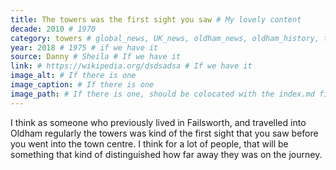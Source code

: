 ```yaml
---
title: The towers was the first sight you saw # My lovely content
decade: 2010 # 1970
category: towers # global_news, UK_news, oldham_news, oldham_history, towers, surrounding_estate # Always exactly one category
year: 2018 # 1975 # if we have it
source: Danny # Sheila # If we have it
link: # https://wikipedia.org/dsdsadsa # If we have it
image_alt: # If there is one
image_caption: # If there is one
image_path: # If there is one, should be colocated with the index.md file in the folder
---
```


I think as someone who previously lived in Failsworth, and travelled into Oldham regularly the towers was kind of the first sight that you saw before you went into the town centre. I think for a lot of people, that will be something that kind of distinguished how far away they was on the journey.
